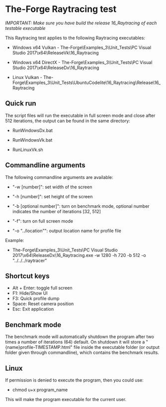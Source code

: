 # The-Forge Raytracing test

*IMPORTANT: Make sure you have build the release 16_Raytracing of each testable executable*

This Raytracing test applies to the following Raytracing executables:

* Windows x64 Vulkan - The-Forge\Examples_3\Unit_Tests\PC Visual Studio 2017\x64\ReleaseVk\16_Raytracing

* Windows x64 DirectX - The-Forge\Examples_3\Unit_Tests\PC Visual Studio 2017\x64\ReleaseDx\16_Raytracing

* Linux	Vulkan - The-Forge\Examples_3\Unit_Tests\UbuntuCodelite\16_Raytracing\Release\16_Raytracing


## Quick run

The script files will run the executable in full screen mode and close after 512 iterations, the output can be found in the same directory:

* RunWindowsDx.bat

* RunWindowsVk.bat

* RunLinuxVk.sh


## Commandline arguments

The following commandline arguments are available:

* "-w [number]": set width of the screen

* "-h [number]": set height of the screen

* "-b [optional number]": turn on benchmark mode, optional number indicates the number of iterations [32, 512]

* "-f": turn on full screen mode

* "-o "../location"": output location name for profile file

Example: 

* The-Forge\Examples_3\Unit_Tests\PC Visual Studio 2017\x64\ReleaseDx\16_Raytracing.exe -w 1280 -h 720 -b 512 -o "../../../raytracer"


## Shortcut keys

* Alt + Enter: toggle full screen
* F1: Hide/Show UI
* F3: Quick profile dump
* Space: Reset camera position
* Esc: Exit application


## Benchmark mode

The benchmark mode will automatically shutdown the program after two times a number of iterations (64) default.
On shutdown it will store a "{name}profile-TIMESTAMP.html" file inside the executable folder (or output folder given through commandline), which contains the benchmark results.


## Linux

If permission is denied to execute the program, then you could use:

* chmod u+x program_name

This will make the program executable for the current user.